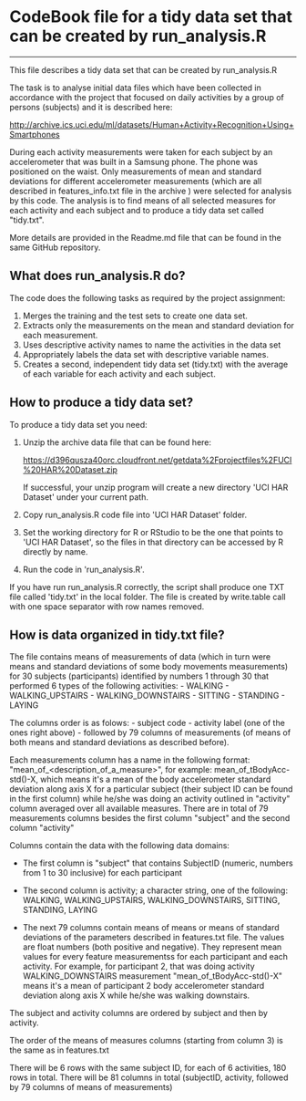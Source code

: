 # CodeBook file for a tidy data set that can be created by run_analysis.R #
* * *
This file describes a tidy data set that can be created by run_analysis.R

The task is to analyse initial data files which have been collected in accordance with
the project that focused on daily activities by a group of persons (subjects) and it is described here:

http://archive.ics.uci.edu/ml/datasets/Human+Activity+Recognition+Using+Smartphones 

During each activity measurements were taken for each subject by an accelerometer that was built in a Samsung phone. The phone was positioned on the waist. Only measurements of mean and standard deviations for different accelerometer measurements (which are all described in features_info.txt file in the archive ) were selected for analysis by this code.
The analysis is to find means of all selected measures for each activity and each subject and to produce a tidy data set called "tidy.txt".

More details are provided in the Readme.md file that can be found in the same GitHub repository.

## What does run_analysis.R do? ##

The code does the following tasks as required by the project assignment:

1. Merges the training and the test sets to create one data set.
2. Extracts only the measurements on the mean and standard deviation for each measurement. 
3. Uses descriptive activity names to name the activities in the data set
4. Appropriately labels the data set with descriptive variable names. 
5. Creates a second, independent tidy data set (tidy.txt) with the average of each variable 
   for each activity and each subject.

## How to produce a tidy data set? ##

To produce a tidy data set you need:

1.  Unzip the archive data file that can be found here:

	https://d396qusza40orc.cloudfront.net/getdata%2Fprojectfiles%2FUCI%20HAR%20Dataset.zip 
	
	If successful, your unzip program will create a new directory 'UCI HAR Dataset' under your current path.

2.	Copy run_analysis.R code file into 'UCI HAR Dataset' folder.

3.	Set the working directory for R or RStudio to be the one that points to 'UCI HAR Dataset', so the files 	in that directory can be accessed by R directly by name.

4.	Run the code in 'run_analysis.R'.

If you have run run_analysis.R correctly, the script shall produce one TXT file called 'tidy.txt' in the local folder. The file is created by write.table call with one space separator with row names removed.

## How is data organized in tidy.txt file? ##

The file contains means of measurements of data (which in turn were means and standard deviations of some body movements measurements) for 30 subjects (participants) identified by numbers 1 through 30 that performed 6 types of the following activities:
    - WALKING
    - WALKING_UPSTAIRS
    - WALKING_DOWNSTAIRS
    - SITTING
    - STANDING
    - LAYING

The columns order is as folows:
    - subject code
    - activity label (one of the ones right above)
    - followed by 79 columns of measurements (of means of both means and standard deviations as described before).
    
Each measurements column has a name in the following format: "mean_of_<description_of_a_measure>", for example:
mean_of_tBodyAcc-std()-X, which means it's a mean of the body accelerometer standard deviation along axis X for a particular subject (their subject ID can be found in the first column) while he/she was doing an activity outlined in "activity" column averaged over all available measures. 
There are in total of 79 measurements columns besides the first column "subject" and the second column "activity"

Columns contain the data with the following data domains:

* The first column is "subject" that contains SubjectID (numeric, numbers from 1 to 30 inclusive) 
  for each participant  

* The second column is activity; a character string, one of the following: WALKING, WALKING_UPSTAIRS, WALKING_DOWNSTAIRS, SITTING, STANDING, LAYING

* The next 79 columns contain means of means or means of standard deviations of the parameters 
  described in features.txt file. The values are float numbers (both positive and negative). They represent mean values for every feature measurementss for each participant and each activity.
  For example, for participant 2, that was doing activity WALKING_DOWNSTAIRS measurement "mean_of_tBodyAcc-std()-X" means it's a mean of participant 2 body accelerometer standard deviation along axis X while he/she was walking downstairs.
  
The subject and activity columns are ordered by subject and then by activity.

The order of the means of measures columns (starting from column 3) is the same as in features.txt

There will be 6 rows with the same subject ID, for each of 6 activities, 180 rows in total.
There will be 81 columns in total (subjectID, activity, followed by 79 columns of means of measurements)


